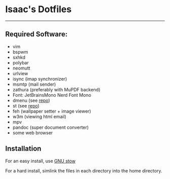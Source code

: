 # Isaac's Dotfiles
---
## Required Software:
  * vim
  * bspwm
  * sxhkd
  * polybar
  * neomutt 
  * urlview
  * isync (imap synchronizer)
  * msmtp (mail sender)
  * zathura (preferably with MuPDF backend)
  * Font: JetBrainsMono Nerd Font Mono
  * dmenu (see [repo](https://github.com/isaac-400/dmenu/))
  * st (see [repo](https://github.com/isaac-400/st/))
  * feh (wallpaper setter + image viewer)
  * w3m (viewing html email)
  * mpv
  * pandoc (super document converter)
  * some web browser

## Installation
For an easy install, use [GNU stow](https://www.gnu.org/software/stow/)

For a hard install, simlink the files in each directory into the home directory.

